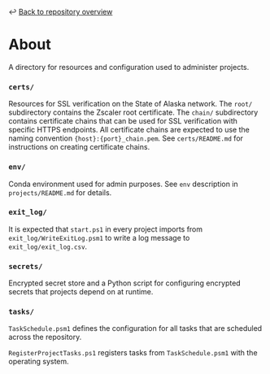 ↩️ [Back to repository overview](../README.md)

# About
A directory for resources and configuration used to administer projects. 

### `certs/`
Resources for SSL verification on the State of Alaska network.
The `root/` subdirectory contains the Zscaler root certificate.
The `chain/` subdirectory contains certificate chains that can be used for SSL verification with specific HTTPS endpoints.
All certificate chains are expected to use the naming convention `{host}:{port}_chain.pem`.
See `certs/README.md` for instructions on creating certificate chains.

### `env/`
Conda environment used for admin purposes. See `env` description in `projects/README.md` for details.

### `exit_log/`
It is expected that `start.ps1` in every project imports from `exit_log/WriteExitLog.psm1` to write a log message to `exit_log/exit_log.csv`.

### `secrets/`
Encrypted secret store and a Python script for configuring encrypted secrets that projects depend on at runtime. 

### `tasks/`
`TaskSchedule.psm1` defines the configuration for all tasks that are scheduled across the repository.

`RegisterProjectTasks.ps1` registers tasks from `TaskSchedule.psm1` with the operating system.